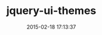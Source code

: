 ---
layout: post
title:  "jquery-ui-themes"
repo:   "fatdude/jquery-ui-themes-rails"
date:   2015-02-18 17:13:37
gemurl: https://github.com/fatdude/jquery-ui-themes-rails
---